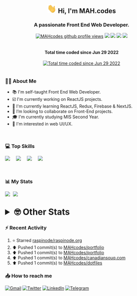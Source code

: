<h2 align="center"><img src="./Hi.gif" width="30px" height="30px"> Hi, I'm MAH.codes</h2>

<h3 align="center">A passionate Front End Web Developer.</h3>

<div align="center">
  <a href="#"><img src="https://komarev.com/ghpvc/?username=MAHcodes&style=for-the-badge&color=FBA733" alt="MAHcodes github profile views" /></a>
  <a href="https://www.linux.org"><img src="https://img.shields.io/badge/OS-Linux-e06c75?style=for-the-badge&logo=linux" /></a>
	<a href="https://archlinux.org"><img src="https://img.shields.io/badge/DISTRO-Arch-56b6c2?style=for-the-badge&logo=arch-linux" /></a>
	<a href="https://dwm.suckless.org"><img src="https://img.shields.io/badge/WM-DWM-005577?style=for-the-badge&logo=dwm" /></a>
	<a href="https://neovim.io"><img src="https://img.shields.io/badge/IDE-Neovim-98c379?style=for-the-badge&logo=neovim" /></a>
</div>

<br>

<div align="center">
<h4>Total time coded since Jun 29 2022</h4>
<a href="https://wakatime.com/@44eeab2c-51f5-4574-a918-82e5b17d9c49"><img src="https://wakatime.com/badge/user/44eeab2c-51f5-4574-a918-82e5b17d9c49.svg?style=for-the-badge" alt="Total time coded since Jun 29 2022" /></a></div>
<br>

### :man_technologist: About Me

- :books: I'm self-taught Front End Web Developer.
- :ballot_box_with_check: I'm currently working on ReactJS projects.
- :dart: I'm currently learning ReactJS, Redux, Firebase & NextJS.
- :eyes: I’m looking to collaborate on Front-End projects.
- :mortar_board: I'm currently studying MIS Second Year.
- :art: I'm interested in web UI/UX.

<br>

### :computer: Top Skills

<div style="display:flex;">
<img width ='36px' src ='https://raw.githubusercontent.com/rahulbanerjee26/githubAboutMeGenerator/main/icons/html.svg' />
<img width ='36px' src ='https://raw.githubusercontent.com/rahulbanerjee26/githubAboutMeGenerator/main/icons/css.svg' />
<img width ='36px' src ='https://raw.githubusercontent.com/rahulbanerjee26/githubAboutMeGenerator/main/icons/javascript.svg' />
<img width ='36px' src ='https://raw.githubusercontent.com/rahulbanerjee26/githubAboutMeGenerator/main/icons/reactjs.svg' />
</div>

<br>
<br>

### :bar_chart: My Stats

<img src="https://github-readme-stats.vercel.app/api?username=MAHcodes&show_icons=true&locale=en" width="49%" /><span style="display:inline-block;width:2%"></span><img src="https://github-readme-streak-stats.herokuapp.com/?user=MAHcodes&" width="49%" />

<br>

<details>
<summary style="font-size: 1.75rem; font-weight: bold;"><strong style="font-size: 1.75rem; font-weight: bold;"> 🤓 Other Stats </strong></summary>
<br>

<!--START_SECTION:waka-->
![Lines of code](https://img.shields.io/badge/From%20Hello%20World%20I%27ve%20Written-249%20Thousand%20lines%20of%20code-blue)

**🐱 My GitHub Data** 

> 🏆 1,167 Contributions in the Year 2022
 > 
> 📦 343.0 kB Used in GitHub's Storage 
 > 
> 💼 Opted to Hire
 > 
> 📜 25 Public Repositories 
 > 
> 🔑 7 Private Repositories  
 > 
**I'm a Night 🦉** 

```text
🌞 Morning    152 commits    ███░░░░░░░░░░░░░░░░░░░░░░   14.57% 
🌆 Daytime    261 commits    ██████░░░░░░░░░░░░░░░░░░░   25.02% 
🌃 Evening    405 commits    █████████░░░░░░░░░░░░░░░░   38.83% 
🌙 Night      225 commits    █████░░░░░░░░░░░░░░░░░░░░   21.57%

```
📅 **I'm Most Productive on Sunday** 

```text
Monday       176 commits    ████░░░░░░░░░░░░░░░░░░░░░   16.87% 
Tuesday      153 commits    ███░░░░░░░░░░░░░░░░░░░░░░   14.67% 
Wednesday    128 commits    ███░░░░░░░░░░░░░░░░░░░░░░   12.27% 
Thursday     131 commits    ███░░░░░░░░░░░░░░░░░░░░░░   12.56% 
Friday       109 commits    ██░░░░░░░░░░░░░░░░░░░░░░░   10.45% 
Saturday     169 commits    ████░░░░░░░░░░░░░░░░░░░░░   16.2% 
Sunday       177 commits    ████░░░░░░░░░░░░░░░░░░░░░   16.97%

```


📊 **This Week I Spent My Time On** 

```text
⌚︎ Time Zone: Asia/Beirut

💬 Programming Languages: 
TypeScript               6 hrs 35 mins       ███████████░░░░░░░░░░░░░░   45.71% 
Lua                      3 hrs 18 mins       █████░░░░░░░░░░░░░░░░░░░░   22.98% 
JavaScript               1 hr 34 mins        ██░░░░░░░░░░░░░░░░░░░░░░░   10.95% 
CSS                      52 mins             █░░░░░░░░░░░░░░░░░░░░░░░░   6.03% 
Other                    26 mins             ░░░░░░░░░░░░░░░░░░░░░░░░░   3.01%

🔥 Editors: 
Neovim                   14 hrs 25 mins      █████████████████████████   100.0%

🐱‍💻 Projects: 
eeveelution              5 hrs 22 mins       █████████░░░░░░░░░░░░░░░░   37.28% 
dotfiles                 3 hrs 10 mins       █████░░░░░░░░░░░░░░░░░░░░   22.0% 
canadiansouq.com         1 hr 54 mins        ███░░░░░░░░░░░░░░░░░░░░░░   13.18% 
lunarvim.org             1 hr 44 mins        ███░░░░░░░░░░░░░░░░░░░░░░   12.06% 
Unknown Project          1 hr 8 mins         ██░░░░░░░░░░░░░░░░░░░░░░░   7.88%

💻 Operating System: 
Linux                    14 hrs 25 mins      █████████████████████████   100.0%

```

**I Mostly Code in JavaScript** 

```text
JavaScript               15 repos            ██████████████░░░░░░░░░░░   55.56% 
Python                   3 repos             ██░░░░░░░░░░░░░░░░░░░░░░░   11.11% 
CSS                      2 repos             █░░░░░░░░░░░░░░░░░░░░░░░░   7.41% 
TypeScript               2 repos             █░░░░░░░░░░░░░░░░░░░░░░░░   7.41% 
HTML                     1 repo              █░░░░░░░░░░░░░░░░░░░░░░░░   3.7%

```



 Last Updated on 17/12/2022 18:41:22 UTC
<!--END_SECTION:waka-->

</details>

### :zap: Recent Activity

<!--RECENT_ACTIVITY:start-->
1. ⭐ Starred [raspinode/raspinode.org](https://github.com/raspinode/raspinode.org)
2. ⬆️ Pushed 1 commit(s) to [MAHcodes/portfolio](https://github.com/MAHcodes/portfolio)
3. ⬆️ Pushed 1 commit(s) to [MAHcodes/portfolio](https://github.com/MAHcodes/portfolio)
4. ⬆️ Pushed 1 commit(s) to [MAHcodes/canadiansouq.com](https://github.com/MAHcodes/canadiansouq.com)
5. ⬆️ Pushed 1 commit(s) to [MAHcodes/dotfiles](https://github.com/MAHcodes/dotfiles)
<!--RECENT_ACTIVITY:end-->

### :inbox_tray: How to reach me

[![Gmail](https://img.shields.io/badge/Gmail-D14836?style=for-the-badge&logo=gmail&logoColor=white)](mailto:mhmdalihsen102@gmail.com)
[![Twitter](https://img.shields.io/badge/Twitter-1DA1F2?style=for-the-badge&logo=twitter&logoColor=white)](https://twitter.com/MhmdAliHsen)
[![LinkedIn](https://img.shields.io/badge/LinkedIn-0077B5?style=for-the-badge&logo=linkedin&logoColor=white)](https://www.linkedin.com/in/mah-codes-66b0671b7/)
[![Telegram](https://img.shields.io/badge/Telegram-2CA5E0?style=for-the-badge&logo=telegram&logoColor=white&bgColor=black)](https://t.me/mhmdalihsen)
